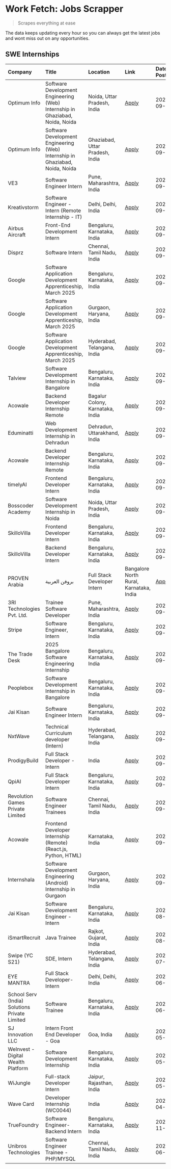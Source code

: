 # Work Fetch: Jobs Scrapper
> Scrapes everything at ease

The data keeps updating every hour so you can always get the latest jobs and wont miss out on any opportunities.

## SWE Internships
<!--START_SECTION:workfetch-->
| Company                                       | Title                                                                        | Location                                | Link                                                                                                                                                                                                                                                                                  | Date Posted   |
|:----------------------------------------------|:-----------------------------------------------------------------------------|:----------------------------------------|:--------------------------------------------------------------------------------------------------------------------------------------------------------------------------------------------------------------------------------------------------------------------------------------|:--------------|
| Optimum Info                                  | Software Development Engineering (Web) Internship in Ghaziabad, Noida, Noida | Noida, Uttar Pradesh, India             | [Apply](https://in.linkedin.com/jobs/view/software-development-engineering-web-internship-in-ghaziabad-noida-noida-at-optimum-info-4037042231?position=7&pageNum=0&refId=%2BgVF%2FPlQ%2FLszO1D%2BpJ0dHA%3D%3D&trackingId=r7f1F3V%2B3ilsfMddjRzN%2BA%3D%3D)                            | 2024-09-27    |
| Optimum Info                                  | Software Development Engineering (Web) Internship in Ghaziabad, Noida, Noida | Ghaziabad, Uttar Pradesh, India         | [Apply](https://in.linkedin.com/jobs/view/software-development-engineering-web-internship-in-ghaziabad-noida-noida-at-optimum-info-4037041629?position=8&pageNum=0&refId=%2BgVF%2FPlQ%2FLszO1D%2BpJ0dHA%3D%3D&trackingId=ggFGgIa3%2BM3oOD0RZnIYxQ%3D%3D)                              | 2024-09-27    |
| VE3                                           | Software Engineer Intern                                                     | Pune, Maharashtra, India                | [Apply](https://in.linkedin.com/jobs/view/software-engineer-intern-at-ve3-4035258572?position=29&pageNum=0&refId=%2BgVF%2FPlQ%2FLszO1D%2BpJ0dHA%3D%3D&trackingId=AtyM8OaP0tqGojKb57W%2FUA%3D%3D)                                                                                      | 2024-09-27    |
| Kreativstorm                                  | Software Engineer - Intern (Remote Internship - IT)                          | Delhi, Delhi, India                     | [Apply](https://in.linkedin.com/jobs/view/software-engineer-intern-remote-internship-it-at-kreativstorm-4035942071?position=31&pageNum=0&refId=%2BgVF%2FPlQ%2FLszO1D%2BpJ0dHA%3D%3D&trackingId=Qd%2FJ2%2BWCdeo28b8ylkt2tg%3D%3D)                                                      | 2024-09-26    |
| Airbus Aircraft                               | Front-End Development Intern                                                 | Bengaluru, Karnataka, India             | [Apply](https://in.linkedin.com/jobs/view/front-end-development-intern-at-airbus-aircraft-4034179043?position=34&pageNum=0&refId=%2BgVF%2FPlQ%2FLszO1D%2BpJ0dHA%3D%3D&trackingId=SZAQvqm%2FC%2B0lfL9n73tZZg%3D%3D)                                                                    | 2024-09-26    |
| Disprz                                        | Software Intern                                                              | Chennai, Tamil Nadu, India              | [Apply](https://in.linkedin.com/jobs/view/software-intern-at-disprz-4034165337?position=35&pageNum=0&refId=%2BgVF%2FPlQ%2FLszO1D%2BpJ0dHA%3D%3D&trackingId=eD8lK%2FG%2FE5e9nerp%2FPkGkg%3D%3D)                                                                                        | 2024-09-26    |
| Google                                        | Software Application Development Apprenticeship, March 2025                  | Bengaluru, Karnataka, India             | [Apply](https://in.linkedin.com/jobs/view/software-application-development-apprenticeship-march-2025-at-google-4032957527?position=2&pageNum=0&refId=%2BgVF%2FPlQ%2FLszO1D%2BpJ0dHA%3D%3D&trackingId=KurlM8VF7os%2B6mbzxvuoag%3D%3D)                                                  | 2024-09-24    |
| Google                                        | Software Application Development Apprenticeship, March 2025                  | Gurgaon, Haryana, India                 | [Apply](https://in.linkedin.com/jobs/view/software-application-development-apprenticeship-march-2025-at-google-4032958554?position=3&pageNum=0&refId=%2BgVF%2FPlQ%2FLszO1D%2BpJ0dHA%3D%3D&trackingId=YoHS%2FguDj1DWL3c8gvhHZg%3D%3D)                                                  | 2024-09-24    |
| Google                                        | Software Application Development Apprenticeship, March 2025                  | Hyderabad, Telangana, India             | [Apply](https://in.linkedin.com/jobs/view/software-application-development-apprenticeship-march-2025-at-google-4032957528?position=5&pageNum=0&refId=%2BgVF%2FPlQ%2FLszO1D%2BpJ0dHA%3D%3D&trackingId=U%2BxoTMCjNEub3JdPx3%2F%2FBQ%3D%3D)                                              | 2024-09-24    |
| Talview                                       | Software Development Internship in Bangalore                                 | Bengaluru, Karnataka, India             | [Apply](https://in.linkedin.com/jobs/view/software-development-internship-in-bangalore-at-talview-4033703077?position=13&pageNum=0&refId=%2BgVF%2FPlQ%2FLszO1D%2BpJ0dHA%3D%3D&trackingId=Y4oYPBdr0E4dGHubU9axpg%3D%3D)                                                                | 2024-09-23    |
| Acowale                                       | Backend Developer Internship Remote                                          | Bagalur Colony, Karnataka, India        | [Apply](https://in.linkedin.com/jobs/view/backend-developer-internship-remote-at-acowale-4030088707?position=21&pageNum=0&refId=%2BgVF%2FPlQ%2FLszO1D%2BpJ0dHA%3D%3D&trackingId=lVzoU432Qw3zdz1xqAtgGw%3D%3D)                                                                         | 2024-09-21    |
| Eduminatti                                    | Web Development Internship in Dehradun                                       | Dehradun, Uttarakhand, India            | [Apply](https://in.linkedin.com/jobs/view/web-development-internship-in-dehradun-at-eduminatti-4032105381?position=28&pageNum=0&refId=%2BgVF%2FPlQ%2FLszO1D%2BpJ0dHA%3D%3D&trackingId=6A%2FmpTLhOesSAQBBak3WoQ%3D%3D)                                                                 | 2024-09-21    |
| Acowale                                       | Backend Developer Internship Remote                                          | Bengaluru, Karnataka, India             | [Apply](https://in.linkedin.com/jobs/view/backend-developer-internship-remote-at-acowale-4030975489?position=14&pageNum=0&refId=%2BgVF%2FPlQ%2FLszO1D%2BpJ0dHA%3D%3D&trackingId=1x7mSM%2BqVSfFAUjLKJbo2g%3D%3D)                                                                       | 2024-09-20    |
| timelyAI                                      | Frontend Developer Intern                                                    | Bengaluru, Karnataka, India             | [Apply](https://in.linkedin.com/jobs/view/frontend-developer-intern-at-timelyai-4030925040?position=19&pageNum=0&refId=%2BgVF%2FPlQ%2FLszO1D%2BpJ0dHA%3D%3D&trackingId=xt1UH1rdktruuGMI7xYGvA%3D%3D)                                                                                  | 2024-09-20    |
| Bosscoder Academy                             | Software Development Internship in Noida                                     | Noida, Uttar Pradesh, India             | [Apply](https://in.linkedin.com/jobs/view/software-development-internship-in-noida-at-bosscoder-academy-4031161323?position=22&pageNum=0&refId=%2BgVF%2FPlQ%2FLszO1D%2BpJ0dHA%3D%3D&trackingId=%2FWoiS5S38ZaZfgGXwPeTjw%3D%3D)                                                        | 2024-09-20    |
| SkilloVilla                                   | Frontend Developer Intern                                                    | Bengaluru, Karnataka, India             | [Apply](https://in.linkedin.com/jobs/view/frontend-developer-intern-at-skillovilla-4025873510?position=11&pageNum=0&refId=%2BgVF%2FPlQ%2FLszO1D%2BpJ0dHA%3D%3D&trackingId=Al0opRN1JMlIXCAkNhYt4Q%3D%3D)                                                                               | 2024-09-17    |
| SkilloVilla                                   | Backend Developer Intern                                                     | Bengaluru, Karnataka, India             | [Apply](https://in.linkedin.com/jobs/view/backend-developer-intern-at-skillovilla-4025860894?position=15&pageNum=0&refId=%2BgVF%2FPlQ%2FLszO1D%2BpJ0dHA%3D%3D&trackingId=%2FLnXS2MuGuGByIVKJxpvQw%3D%3D)                                                                              | 2024-09-17    |
| PROVEN Arabia | بروفن العربية                 | Full Stack Developer Intern                                                  | Bangalore North Rural, Karnataka, India | [Apply](https://in.linkedin.com/jobs/view/full-stack-developer-intern-at-proven-arabia-%D8%A8%D8%B1%D9%88%D9%81%D9%86-%D8%A7%D9%84%D8%B9%D8%B1%D8%A8%D9%8A%D8%A9-4028862862?position=56&pageNum=0&refId=%2BgVF%2FPlQ%2FLszO1D%2BpJ0dHA%3D%3D&trackingId=B4gQp4DnZGu8sgmWuhbc1Q%3D%3D) | 2024-09-17    |
| 3RI Technologies Pvt. Ltd.                    | Trainee  Software Developer                                                  | Pune, Maharashtra, India                | [Apply](https://in.linkedin.com/jobs/view/trainee-software-developer-at-3ri-technologies-pvt-ltd-4026688364?position=30&pageNum=0&refId=%2BgVF%2FPlQ%2FLszO1D%2BpJ0dHA%3D%3D&trackingId=8pyb88NF3P5j0I4Xy8bnGw%3D%3D)                                                                 | 2024-09-15    |
| Stripe                                        | Software Engineer, Intern                                                    | Bengaluru, Karnataka, India             | [Apply](https://in.linkedin.com/jobs/view/software-engineer-intern-at-stripe-4008214242?position=4&pageNum=0&refId=%2BgVF%2FPlQ%2FLszO1D%2BpJ0dHA%3D%3D&trackingId=N45psdOPk5ezfA6jSk94Mg%3D%3D)                                                                                      | 2024-09-13    |
| The Trade Desk                                | 2025 Bangalore Software Engineering Internship                               | Bengaluru, Karnataka, India             | [Apply](https://in.linkedin.com/jobs/view/2025-bangalore-software-engineering-internship-at-the-trade-desk-3987456531?position=16&pageNum=0&refId=%2BgVF%2FPlQ%2FLszO1D%2BpJ0dHA%3D%3D&trackingId=J0gUA8Mu9iA5mtYoplMeEg%3D%3D)                                                       | 2024-09-11    |
| Peoplebox                                     | Software Development Internship in Bangalore                                 | Bengaluru, Karnataka, India             | [Apply](https://in.linkedin.com/jobs/view/software-development-internship-in-bangalore-at-peoplebox-4022411601?position=17&pageNum=0&refId=%2BgVF%2FPlQ%2FLszO1D%2BpJ0dHA%3D%3D&trackingId=m8rhwTzVW0cRYYY7d0uSRA%3D%3D)                                                              | 2024-09-10    |
| Jai Kisan                                     | Software Engineer Intern                                                     | Bengaluru, Karnataka, India             | [Apply](https://in.linkedin.com/jobs/view/software-engineer-intern-at-jai-kisan-4024075360?position=42&pageNum=0&refId=%2BgVF%2FPlQ%2FLszO1D%2BpJ0dHA%3D%3D&trackingId=deZ2WU%2BmyFd5vR%2BYtNULTQ%3D%3D)                                                                              | 2024-09-09    |
| NxtWave                                       | Technical Curriculum developer (Intern)                                      | Hyderabad, Telangana, India             | [Apply](https://in.linkedin.com/jobs/view/technical-curriculum-developer-intern-at-nxtwave-4020462207?position=45&pageNum=0&refId=%2BgVF%2FPlQ%2FLszO1D%2BpJ0dHA%3D%3D&trackingId=QjvmAzf5RMx1T1OtnYiU%2Bg%3D%3D)                                                                     | 2024-09-09    |
| ProdigyBuild                                  | Full Stack Developer - Intern                                                | India                                   | [Apply](https://in.linkedin.com/jobs/view/full-stack-developer-intern-at-prodigybuild-4019591942?position=54&pageNum=0&refId=%2BgVF%2FPlQ%2FLszO1D%2BpJ0dHA%3D%3D&trackingId=QL4C20bHedLjoMrt0ZX%2Bqg%3D%3D)                                                                          | 2024-09-08    |
| QpiAI                                         | Full Stack Developer Intern                                                  | Bengaluru, Karnataka, India             | [Apply](https://in.linkedin.com/jobs/view/full-stack-developer-intern-at-qpiai-4017395346?position=38&pageNum=0&refId=%2BgVF%2FPlQ%2FLszO1D%2BpJ0dHA%3D%3D&trackingId=e08jDbVKWIAKe%2B1qtGVmcA%3D%3D)                                                                                 | 2024-09-06    |
| Revolution Games Private Limited              | Software Engineer Trainees                                                   | Chennai, Tamil Nadu, India              | [Apply](https://in.linkedin.com/jobs/view/software-engineer-trainees-at-revolution-games-private-limited-4015912927?position=32&pageNum=0&refId=%2BgVF%2FPlQ%2FLszO1D%2BpJ0dHA%3D%3D&trackingId=7xUfq7LixauNzhlM11yVow%3D%3D)                                                         | 2024-09-02    |
| Acowale                                       | Frontend Developer Internship (Remote) (React.js, Python, HTML)              | Karnataka, India                        | [Apply](https://in.linkedin.com/jobs/view/frontend-developer-internship-remote-react-js-python-html-at-acowale-4014663920?position=6&pageNum=0&refId=%2BgVF%2FPlQ%2FLszO1D%2BpJ0dHA%3D%3D&trackingId=wJGtvVhkUDFaQJkXRQ%2FQCQ%3D%3D)                                                  | 2024-09-01    |
| Internshala                                   | Software Development Engineering (Android) Internship in Gurgaon             | Gurgaon, Haryana, India                 | [Apply](https://in.linkedin.com/jobs/view/software-development-engineering-android-internship-in-gurgaon-at-internshala-4015471580?position=23&pageNum=0&refId=%2BgVF%2FPlQ%2FLszO1D%2BpJ0dHA%3D%3D&trackingId=WakE3JSzYzuESbidB2PNHA%3D%3D)                                          | 2024-09-01    |
| Jai Kisan                                     | Software Development Engineer - Intern                                       | Bengaluru, Karnataka, India             | [Apply](https://in.linkedin.com/jobs/view/software-development-engineer-intern-at-jai-kisan-4027288169?position=33&pageNum=0&refId=%2BgVF%2FPlQ%2FLszO1D%2BpJ0dHA%3D%3D&trackingId=HBhmd8C6h4IMF5nikskGcA%3D%3D)                                                                      | 2024-08-22    |
| iSmartRecruit                                 | Java Trainee                                                                 | Rajkot, Gujarat, India                  | [Apply](https://in.linkedin.com/jobs/view/java-trainee-at-ismartrecruit-3992301825?position=36&pageNum=0&refId=%2BgVF%2FPlQ%2FLszO1D%2BpJ0dHA%3D%3D&trackingId=aL6vmgGmnI6N8ztlovuJFA%3D%3D)                                                                                          | 2024-08-06    |
| Swipe (YC S21)                                | SDE, Intern                                                                  | Hyderabad, Telangana, India             | [Apply](https://in.linkedin.com/jobs/view/sde-intern-at-swipe-yc-s21-3980368092?position=43&pageNum=0&refId=%2BgVF%2FPlQ%2FLszO1D%2BpJ0dHA%3D%3D&trackingId=VmT6kYLV6UrGwHmV%2FulNWw%3D%3D)                                                                                           | 2024-07-22    |
| EYE MANTRA                                    | Full Stack Developer- Intern                                                 | Delhi, Delhi, India                     | [Apply](https://in.linkedin.com/jobs/view/full-stack-developer-intern-at-eye-mantra-3960988037?position=49&pageNum=0&refId=%2BgVF%2FPlQ%2FLszO1D%2BpJ0dHA%3D%3D&trackingId=59MCrK1I6i1Yn50%2FUHVWIg%3D%3D)                                                                            | 2024-06-28    |
| School Serv (India) Solutions Private Limited | Software Trainee                                                             | Bengaluru, Karnataka, India             | [Apply](https://in.linkedin.com/jobs/view/software-trainee-at-school-serv-india-solutions-private-limited-3953917603?position=60&pageNum=0&refId=%2BgVF%2FPlQ%2FLszO1D%2BpJ0dHA%3D%3D&trackingId=9p1jz%2BZkFTgfMl3dIk10RQ%3D%3D)                                                      | 2024-06-19    |
| SJ Innovation LLC                             | Intern Front End Developer - Goa                                             | Goa, India                              | [Apply](https://in.linkedin.com/jobs/view/intern-front-end-developer-goa-at-sj-innovation-llc-3931678611?position=24&pageNum=0&refId=%2BgVF%2FPlQ%2FLszO1D%2BpJ0dHA%3D%3D&trackingId=9zbF7YnMYiYymEpqzsLvYg%3D%3D)                                                                    | 2024-05-24    |
| WeInvest - Digital Wealth Platform            | Software Development Internship                                              | Bengaluru, Karnataka, India             | [Apply](https://in.linkedin.com/jobs/view/software-development-internship-at-weinvest-digital-wealth-platform-3912867225?position=12&pageNum=0&refId=%2BgVF%2FPlQ%2FLszO1D%2BpJ0dHA%3D%3D&trackingId=%2B%2Fv4m0bSWrq%2F84iVQpDpyQ%3D%3D)                                              | 2024-05-01    |
| WiJungle                                      | Full-stack Developer Intern                                                  | Jaipur, Rajasthan, India                | [Apply](https://in.linkedin.com/jobs/view/full-stack-developer-intern-at-wijungle-3912864543?position=41&pageNum=0&refId=%2BgVF%2FPlQ%2FLszO1D%2BpJ0dHA%3D%3D&trackingId=ERs8f0X6Z17TJPOY6WFzog%3D%3D)                                                                                | 2024-05-01    |
| Wave Card                                     | Developer Internship (WC0044)                                                | India                                   | [Apply](https://in.linkedin.com/jobs/view/developer-internship-wc0044-at-wave-card-3900079966?position=48&pageNum=0&refId=%2BgVF%2FPlQ%2FLszO1D%2BpJ0dHA%3D%3D&trackingId=xa1POpv1BFD%2BV1aae%2BQ5pA%3D%3D)                                                                           | 2024-04-15    |
| TrueFoundry                                   | Software Engineer-Backend Intern                                             | Bengaluru, Karnataka, India             | [Apply](https://in.linkedin.com/jobs/view/software-engineer-backend-intern-at-truefoundry-3779508170?position=47&pageNum=0&refId=%2BgVF%2FPlQ%2FLszO1D%2BpJ0dHA%3D%3D&trackingId=bXzruI6YElraD%2BdprEmbpA%3D%3D)                                                                      | 2023-11-10    |
| Unibros Technologies                          | Software Engineer Trainee - PHP/MYSQL                                        | Chennai, Tamil Nadu, India              | [Apply](https://in.linkedin.com/jobs/view/software-engineer-trainee-php-mysql-at-unibros-technologies-3656599241?position=39&pageNum=0&refId=%2BgVF%2FPlQ%2FLszO1D%2BpJ0dHA%3D%3D&trackingId=utBPfPzoXILiXdflLxgTVg%3D%3D)                                                            | 2023-06-12    |
<!--END_SECTION:workfetch-->
